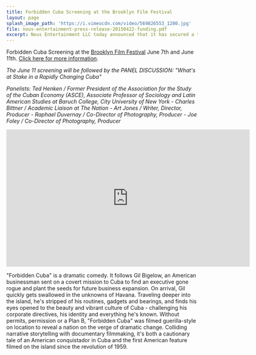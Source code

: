 ```yaml
---
title: Forbidden Cuba Screening at the Brooklyn Film Festival
layout: page
splash_image_path: 'https://i.vimeocdn.com/video/569826553_1280.jpg'
file: nous-entertainment-press-release-20150422-funding.pdf
excerpt: Nous Entertainment LLC today announced that it has secured a third round of funding to further support development of its feature-length films
---
```



Forbidden Cuba Screening at the [Brooklyn Film Festival](http://www.brooklynfilmfestival.org/films/detail.asp?fid=1679)&nbsp;June 7th and June 11th. [Click here for more information](http://www.brooklynfilmfestival.org/films/detail.asp?fid=1679).

*The June 11 screening will be followed by the PANEL DISCUSSION: "What's at Stake in a Rapidly Changing Cuba"*

*Panelists: Ted Henken / Former President of the Association for the Study of the Cuban Economy (ASCE), Associate Professor of Sociology and Latin American Studies at Baruch College, City University of New York - Charles Bittner / Academic Liaison at The Nation - Art Jones / Writer, Director, Producer - Raphael Duvernay / Co-Director of Photography, Producer - Joe Foley / Co-Director of Photography, Producer*

<iframe src="https://player.vimeo.com/video/158077339" width="640" height="360" frameborder="0" webkitallowfullscreen="" mozallowfullscreen="" allowfullscreen=""></iframe>

"Forbidden Cuba" is a dramatic comedy. It follows Gil Bigelow, an American businessman sent on a covert mission to Cuba to find an executive gone rogue and plant the seeds for future business expansion. On arrival, Gil quickly gets swallowed in the unknowns of Havana. Traveling deeper into the island, he's stripped of his routines, gadgets and bearings, and finds his eyes opened to the beauty and vibrant culture of Cuba - challenging his corporate directives, his identity and everything he's known. Without permits, permission or a Plan B, "Forbidden Cuba" was filmed guerilla-style on location to reveal a nation on the verge of dramatic change. Colliding narrative storytelling with documentary filmmaking, it's both a cautionary tale of an American conquistador in Cuba and the first American feature filmed on the island since the revolution of 1959.&nbsp;